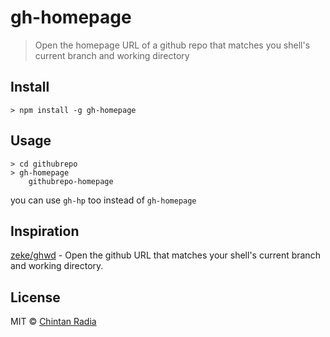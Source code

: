 # gh-homepage

> Open the homepage URL of a github repo that matches you shell's current branch and working directory

## Install

```
> npm install -g gh-homepage
```

## Usage

```
> cd githubrepo
> gh-homepage
	githubrepo-homepage
```
you can use `gh-hp` too instead of `gh-homepage`

## Inspiration

[zeke/ghwd](https://github.com/zeke/ghwd) - Open the github URL that matches your shell's current branch and working directory.

## License

MIT © [Chintan Radia](http://beatfreaker.github.io/)

